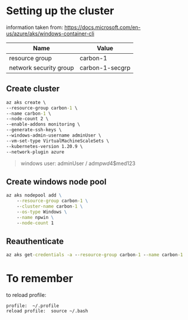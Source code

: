 # Setting up the cluster

information taken from: <https://docs.microsoft.com/en-us/azure/aks/windows-container-cli>

| Name                             | Value                  |
|------------------------------|---------------------|
| resource group               | carbon-1             |
| network security group  | carbon-1-secgrp | 

## Create cluster

```cmd
az aks create \ 
--resource-group carbon-1 \ 
--name carbon-1 \ 
--node-count 2 \ 
--enable-addons monitoring \ 
--generate-ssh-keys \ 
--windows-admin-username adminUser \ 
--vm-set-type VirtualMachineScaleSets \ 
--kubernetes-version 1.20.9 \ 
--network-plugin azure
```

> windows user:  adminUser / adm$pwd$4$med123

## Create windows node pool

```cmd
az aks nodepool add \
    --resource-group carbon-1 \
    --cluster-name carbon-1 \
    --os-type Windows \
    --name npwin \
    --node-count 1
```

## Reauthenticate

```cmd
az aks get-credentials -a --resource-group carbon-1 --name carbon-1
```

# To remember

to reload profile:

```
profile:  ~/.profile
reload profile:  source ~/.bash
```
